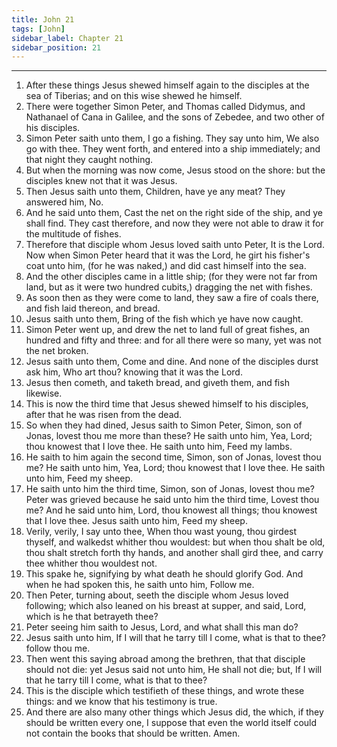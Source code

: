 ```yaml
---
title: John 21
tags: [John]
sidebar_label: Chapter 21
sidebar_position: 21
---
```


---
1. After these things Jesus shewed himself again to the disciples at the sea of Tiberias; and on this wise shewed he himself.
2. There were together Simon Peter, and Thomas called Didymus, and Nathanael of Cana in Galilee, and the sons of Zebedee, and two other of his disciples.
3. Simon Peter saith unto them, I go a fishing. They say unto him, We also go with thee. They went forth, and entered into a ship immediately; and that night they caught nothing.
4. But when the morning was now come, Jesus stood on the shore: but the disciples knew not that it was Jesus.
5. Then Jesus saith unto them, Children, have ye any meat? They answered him, No.
6. And he said unto them, Cast the net on the right side of the ship, and ye shall find. They cast therefore, and now they were not able to draw it for the multitude of fishes.
7. Therefore that disciple whom Jesus loved saith unto Peter, It is the Lord. Now when Simon Peter heard that it was the Lord, he girt his fisher's coat unto him, (for he was naked,) and did cast himself into the sea.
8. And the other disciples came in a little ship; (for they were not far from land, but as it were two hundred cubits,) dragging the net with fishes.
9. As soon then as they were come to land, they saw a fire of coals there, and fish laid thereon, and bread.
10. Jesus saith unto them, Bring of the fish which ye have now caught.
11. Simon Peter went up, and drew the net to land full of great fishes, an hundred and fifty and three: and for all there were so many, yet was not the net broken.
12. Jesus saith unto them, Come and dine. And none of the disciples durst ask him, Who art thou? knowing that it was the Lord.
13. Jesus then cometh, and taketh bread, and giveth them, and fish likewise.
14. This is now the third time that Jesus shewed himself to his disciples, after that he was risen from the dead.
15. So when they had dined, Jesus saith to Simon Peter, Simon, son of Jonas, lovest thou me more than these? He saith unto him, Yea, Lord; thou knowest that I love thee. He saith unto him, Feed my lambs.
16. He saith to him again the second time, Simon, son of Jonas, lovest thou me? He saith unto him, Yea, Lord; thou knowest that I love thee. He saith unto him, Feed my sheep.
17. He saith unto him the third time, Simon, son of Jonas, lovest thou me? Peter was grieved because he said unto him the third time, Lovest thou me? And he said unto him, Lord, thou knowest all things; thou knowest that I love thee. Jesus saith unto him, Feed my sheep.
18. Verily, verily, I say unto thee, When thou wast young, thou girdest thyself, and walkedst whither thou wouldest: but when thou shalt be old, thou shalt stretch forth thy hands, and another shall gird thee, and carry thee whither thou wouldest not.
19. This spake he, signifying by what death he should glorify God. And when he had spoken this, he saith unto him, Follow me.
20. Then Peter, turning about, seeth the disciple whom Jesus loved following; which also leaned on his breast at supper, and said, Lord, which is he that betrayeth thee?
21. Peter seeing him saith to Jesus, Lord, and what shall this man do?
22. Jesus saith unto him, If I will that he tarry till I come, what is that to thee? follow thou me.
23. Then went this saying abroad among the brethren, that that disciple should not die: yet Jesus said not unto him, He shall not die; but, If I will that he tarry till I come, what is that to thee?
24. This is the disciple which testifieth of these things, and wrote these things: and we know that his testimony is true.
25. And there are also many other things which Jesus did, the which, if they should be written every one, I suppose that even the world itself could not contain the books that should be written. Amen.